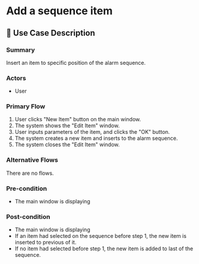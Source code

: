 # Add a sequence item

## 💬 Use Case Description

### Summary

Insert an item to specific position of the alarm sequence.

### Actors

* User

### Primary Flow

1. User clicks "New Item" button on the main window.
2. The system shows the "Edit Item" window.
3. User inputs parameters of the item, and clicks the "OK" button.
4. The system creates a new item and inserts to the alarm sequence.
5. The system closes the "Edit Item" window.

### Alternative Flows

There are no flows.

### Pre-condition

* The main window is displaying

### Post-condition

* The main window is displaying
* If an item had selected on the sequence before step 1, the new item is inserted to previous of it.
* If no item had selected before step 1, the new item is added to last of the sequence.

